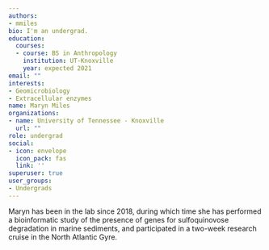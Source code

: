```yaml
---
authors:
- mmiles
bio: I'm an undergrad.
education:
  courses:
  - course: BS in Anthropology
    institution: UT-Knoxville
    year: expected 2021
email: ""
interests:
- Geomicrobiology
- Extracellular enzymes
name: Maryn Miles
organizations:
- name: University of Tennessee - Knoxville
  url: ""
role: undergrad
social:
- icon: envelope
  icon_pack: fas
  link: ''
superuser: true
user_groups:
- Undergrads
---
```


Maryn has been in the lab since 2018, during which time she has performed a bioinformatic study of the presence of genes for sulfoquinovose degradation in marine sediments, and participated in a two-week research cruise in the North Atlantic Gyre.